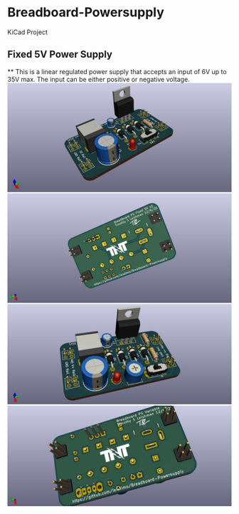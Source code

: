 # Breadboard-Powersupply
KiCad Project 
## Fixed 5V Power Supply
 ** This is a linear regulated power supply that accepts an input of 6V up to 35V max. The input can be either positive or negative voltage. 
![Top Image](https://github.com/leistimo/Breadboard-Powersupply/blob/main/BreadBoard%20PS%20Fixed%205V/BreadBoard%20PS%20Ver2%20Image.jpg?raw=true)
![Bottom Image](https://github.com/leistimo/Breadboard-Powersupply/blob/main/BreadBoard%20PS%20Fixed%205V/BreadBoard%20PS%20Ver2%20Image%202.jpg)
![Top Image](https://github.com/leistimo/Breadboard-Powersupply/blob/main/BreadBoard%20PS%20Variable/BreadBoard%20PS%20Variable%20Top.jpg)
![Bottom Image](https://github.com/leistimo/Breadboard-Powersupply/blob/main/BreadBoard%20PS%20Variable/BreadBoard%20PS%20Variable%20Bottom.jpg)
